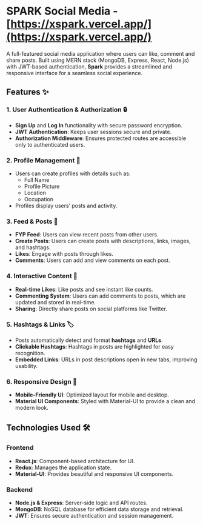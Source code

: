 # SPARK Social Media - [https://xspark.vercel.app/](https://xspark.vercel.app/)
A full-featured social media application where users can like, comment and share posts. Built using MERN stack (MongoDB, Express, React, Node.js) with JWT-based authentication, **Spark** provides a streamlined and responsive interface for a seamless social experience.

## Features ✨

### 1. User Authentication & Authorization 🔒
- **Sign Up** and **Log In** functionality with secure password encryption.
- **JWT Authentication**: Keeps user sessions secure and private.
- **Authorization Middleware**: Ensures protected routes are accessible only to authenticated users.

### 2. Profile Management 👤
- Users can create profiles with details such as:
  - Full Name
  - Profile Picture
  - Location
  - Occupation
- Profiles display users’ posts and activity.

### 3. Feed & Posts 📜
- **FYP Feed**: Users can view recent posts from other users.
- **Create Posts**: Users can create posts with descriptions, links, images, and hashtags.
- **Likes**: Engage with posts through likes.
- **Comments**: Users can add and view comments on each post.

### 4. Interactive Content 💬
- **Real-time Likes**: Like posts and see instant like counts.
- **Commenting System**: Users can add comments to posts, which are updated and stored in real-time.
- **Sharing**: Directly share posts on social platforms like Twitter.

### 5. Hashtags & Links 🏷️
- Posts automatically detect and format **hashtags** and **URLs**.
- **Clickable Hashtags**: Hashtags in posts are highlighted for easy recognition.
- **Embedded Links**: URLs in post descriptions open in new tabs, improving usability.

### 6. Responsive Design 📱
- **Mobile-Friendly UI**: Optimized layout for mobile and desktop.
- **Material UI Components**: Styled with Material-UI to provide a clean and modern look.

## Technologies Used 🛠️

### Frontend
- **React.js**: Component-based architecture for UI.
- **Redux**: Manages the application state.
- **Material-UI**: Provides beautiful and responsive UI components.

### Backend
- **Node.js & Express**: Server-side logic and API routes.
- **MongoDB**: NoSQL database for efficient data storage and retrieval.
- **JWT**: Ensures secure authentication and session management.



